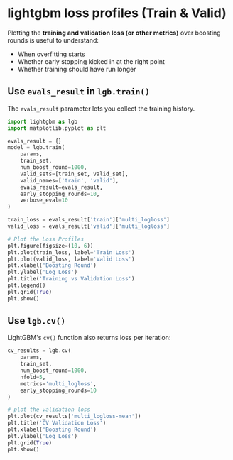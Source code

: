 # lightgbm loss profiles (Train & Valid)
Plotting the **training and validation loss (or other metrics)** over boosting rounds is useful to understand:
- When overfitting starts
- Whether early stopping kicked in at the right point
- Whether training should have run longer

## Use `evals_result` in `lgb.train()`

The `evals_result` parameter lets you collect the training history.

```py
import lightgbm as lgb
import matplotlib.pyplot as plt

evals_result = {}
model = lgb.train(
    params,
    train_set,
    num_boost_round=1000,
    valid_sets=[train_set, valid_set],
    valid_names=['train', 'valid'],
    evals_result=evals_result,
    early_stopping_rounds=10,
    verbose_eval=10
)

train_loss = evals_result['train']['multi_logloss']
valid_loss = evals_result['valid']['multi_logloss']

# Plot the Loss Profiles
plt.figure(figsize=(10, 6))
plt.plot(train_loss, label='Train Loss')
plt.plot(valid_loss, label='Valid Loss')
plt.xlabel('Boosting Round')
plt.ylabel('Log Loss')
plt.title('Training vs Validation Loss')
plt.legend()
plt.grid(True)
plt.show()
```

## Use `lgb.cv()`
LightGBM's `cv()` function also returns loss per iteration:

```py
cv_results = lgb.cv(
    params,
    train_set,
    num_boost_round=1000,
    nfold=5,
    metrics='multi_logloss',
    early_stopping_rounds=10
)

# plot the validation loss
plt.plot(cv_results['multi_logloss-mean'])
plt.title('CV Validation Loss')
plt.xlabel('Boosting Round')
plt.ylabel('Log Loss')
plt.grid(True)
plt.show()
```
